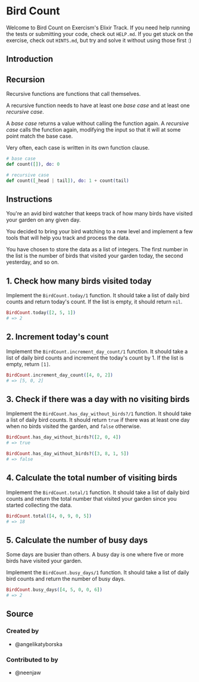 # Bird Count

Welcome to Bird Count on Exercism's Elixir Track.
If you need help running the tests or submitting your code, check out `HELP.md`.
If you get stuck on the exercise, check out `HINTS.md`, but try and solve it without using those first :)

## Introduction

## Recursion

Recursive functions are functions that call themselves.

A recursive function needs to have at least one _base case_ and at least one _recursive case_.

A _base case_ returns a value without calling the function again. A _recursive case_ calls the function again, modifying the input so that it will at some point match the base case.

Very often, each case is written in its own function clause.

```elixir
# base case
def count([]), do: 0

# recursive case
def count([_head | tail]), do: 1 + count(tail)
```

## Instructions

You're an avid bird watcher that keeps track of how many birds have visited your garden on any given day.

You decided to bring your bird watching to a new level and implement a few tools that will help you track and process the data.

You have chosen to store the data as a list of integers. The first number in the list is the number of birds that visited your garden today, the second yesterday, and so on.

## 1. Check how many birds visited today

Implement the `BirdCount.today/1` function. It should take a list of daily bird counts and return today's count. If the list is empty, it should return `nil`.

```elixir
BirdCount.today([2, 5, 1])
# => 2
```

## 2. Increment today's count

Implement the `BirdCount.increment_day_count/1` function. It should take a list of daily bird counts and increment the today's count by 1. If the list is empty, return `[1]`.

```elixir
BirdCount.increment_day_count([4, 0, 2])
# => [5, 0, 2]
```

## 3. Check if there was a day with no visiting birds

Implement the `BirdCount.has_day_without_birds?/1` function. It should take a list of daily bird counts. It should return `true` if there was at least one day when no birds visited the garden, and `false` otherwise.

```elixir
BirdCount.has_day_without_birds?([2, 0, 4])
# => true

BirdCount.has_day_without_birds?([3, 8, 1, 5])
# => false
```

## 4. Calculate the total number of visiting birds

Implement the `BirdCount.total/1` function. It should take a list of daily bird counts and return the total number that visited your garden since you started collecting the data.

```elixir
BirdCount.total([4, 0, 9, 0, 5])
# => 18
```

## 5. Calculate the number of busy days

Some days are busier than others. A busy day is one where five or more birds have visited your garden.

Implement the `BirdCount.busy_days/1` function. It should take a list of daily bird counts and return the number of busy days.

```elixir
BirdCount.busy_days([4, 5, 0, 0, 6])
# => 2
```

## Source

### Created by

- @angelikatyborska

### Contributed to by

- @neenjaw
